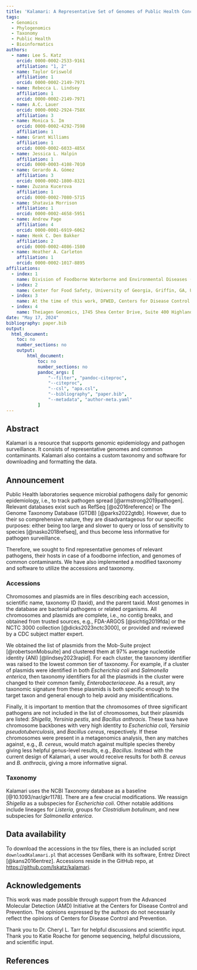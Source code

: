 ```yaml
---
title: 'Kalamari: A Representative Set of Genomes of Public Health Concern'
tags:
  - Genomics
  - Phylogenomics
  - Taxonomy
  - Public Health
  - Bioinformatics
authors:
  - name: Lee S. Katz
    orcid: 0000-0002-2533-9161
    affiliation: "1, 2"
  - name: Taylor Griswold
    affiliation: 1
    orcid: 0000-0002-2149-7971
  - name: Rebecca L. Lindsey
    affiliation: 1
    orcid: 0000-0002-2149-7971
  - name: A.C. Lauer
    orcid: 0000-0002-2924-758X
    affiliation: 3
  - name: Monica S. Im
    orcid: 0000-0002-4292-7598
    affiliation: 1
  - name: Grant Williams
    affiliation: 1
    orcid: 0000-0002-6033-485X
  - name: Jessica L. Halpin
    affiliation: 1
    orcid: 0000-0003-4108-7010
  - name: Gerardo A. Gómez
    affiliation: 3
    orcid: 0000-0002-1800-8321
  - name: Zuzana Kucerova
    affiliation: 1
    orcid: 0000-0002-7080-5715
  - name: Shatavia Morrison
    affiliation: 1
    orcid: 0000-0002-4658-5951
  - name: Andrew Page
    affiliation: 4
    orcid: 0000-0001-6919-6062
  - name: Henk C. Den Bakker
    affiliation: 2
    orcid: 0000-0002-4086-1580
  - name: Heather A. Carleton
    affiliation: 1
    orcid: 0000-0002-1017-8895
affiliations:
  - index: 1
    name: Division of Foodborne Waterborne and Environmental Diseases (DFWED), Centers for Disease Control and Prevention, Atlanta, GA, USA
  - index: 2
    name: Center for Food Safety, University of Georgia, Griffin, GA, USA
  - index: 3
    name: At the time of this work, DFWED, Centers for Disease Control and Prevention, Atlanta, GA, USA
  - index: 4
    name: Theiagen Genomics, 1745 Shea Center Drive, Suite 400 Highlands Ranch, CO, 80129, USA
date: "May 17, 2024"
bibliography: paper.bib
output:
  html_document:
    toc: no
    number_sections: no
    output:
        html_document:
            toc: no
            number_sections: no
            pandoc_args: [
                "--filter", "pandoc-citeproc",
                "--citeproc",
                "--csl", "apa.csl",
                "--bibliography", "paper.bib",
                "--metadata", "author-meta.yaml"
            ]
---
```


## Abstract

Kalamari is a resource that supports genomic epidemiology and pathogen surveillance.
It consists of representative genomes and common contaminants.
Kalamari also contains a custom taxonomy and software for downloading and formatting the data.

## Announcement

Public Health laboratories sequence microbial pathogens daily for genomic epidemiology, i.e., to track pathogen spread [@armstrong2019pathogen].
Relevant databases exist such as RefSeq [@o2016reference] or The Genome Taxonomy Database (GTDB) [@parks2022gtdb].
However, due to their so comprehensive nature,
they are disadvantageous for our specific purposes:
either being too large and slower to query or loss of sensitivity to species [@nasko2018refseq], and thus become less informative for pathogen surveillance.

Therefore, we sought to find representative genomes of relevant pathogens, their hosts in case of a foodborne infection, and genomes of common contaminants.
We have also implemented a modified taxonomy and software to utilize the accessions and taxonomy.

### Accessions

Chromosomes and plasmids are in files describing each accession, scientific name, taxonomy ID (taxid), and the parent taxid.
Most genomes in the database are bacterial pathogens or related organisms.
All chromosomes and plasmids are complete, i.e., no contig breaks,
and obtained from trusted sources, e.g., FDA-ARGOS [@sichtig2019fda] or the NCTC 3000 collection [@dicks2023nctc3000], or provided and reviewed by a CDC subject matter expert.

We obtained the list of plasmids from the Mob-Suite project [@robertsonMobsuite]
and clustered them at 97% average nucleotide identity (ANI) [@lindsey2023rapid].
For each cluster, the taxonomy identifier was raised to the lowest common tier of taxonomy.
For example, if a cluster of plasmids were identified in both _Escherichia coli_ and _Salmonella enterica_, then taxonomy identifiers for all the plasmids in the cluster were changed to their common family, _Enterobacteriaceae_.
As a result, any taxonomic signature from these plasmids
is both specific enough to the target taxon and general enough to help avoid any misidentifications.

Finally, it is important to mention that the chromosomes of three significant pathogens are not included in the list of chromosomes, but their plasmids are listed:
_Shigella_, _Yersinia pestis_, and _Bacillus anthracis_.
These taxa have chromosome backbones with very high identity to
_Escherichia coli_, _Yersinia pseudotuberculosis_, and _Bacillus cereus_, respectively.
If these chromosomes were present in a metagenomics analysis,
then any matches against, e.g., _B. cereus_, would match against multiple species thereby giving less helpful genus-level results, e.g., _Bacillus_.
Instead with the current design of Kalamari, a user would receive results
for both _B. cereus_ and _B. anthracis_, giving a more informative signal.

### Taxonomy

Kalamari uses the NCBI Taxonomy database as a baseline [@10.1093/nar/gkr1178].
There are a few crucial modifications.
We reassign _Shigella_ as a subspecies for _Escherichia coli_.
Other notable additions include lineages for _Listeria_,
groups for _Clostridium botulinum_,
and new subspecies for _Salmonella enterica_.

## Data availability

To download the accessions in the tsv files, there is an included script
`downloadKalamari.pl` that accesses GenBank with its software, Entrez Direct [@kans2016entrez].
Accessions reside in the GitHub repo, at <https://github.com/lskatz/kalamari>.

## Acknowledgements

This work was made possible through support from the Advanced Molecular Detection (AMD) Initiative at the Centers for Disease Control and Prevention.
The opinions expressed by the authors do not necessarily reflect the opinions of Centers for Disease Control and Prevention.

Thank you to Dr. Cheryl L. Tarr for helpful discussions and scientific input.
Thank you to Katie Roache for genome sequencing, helpful discussions, and scientific input.

## References
